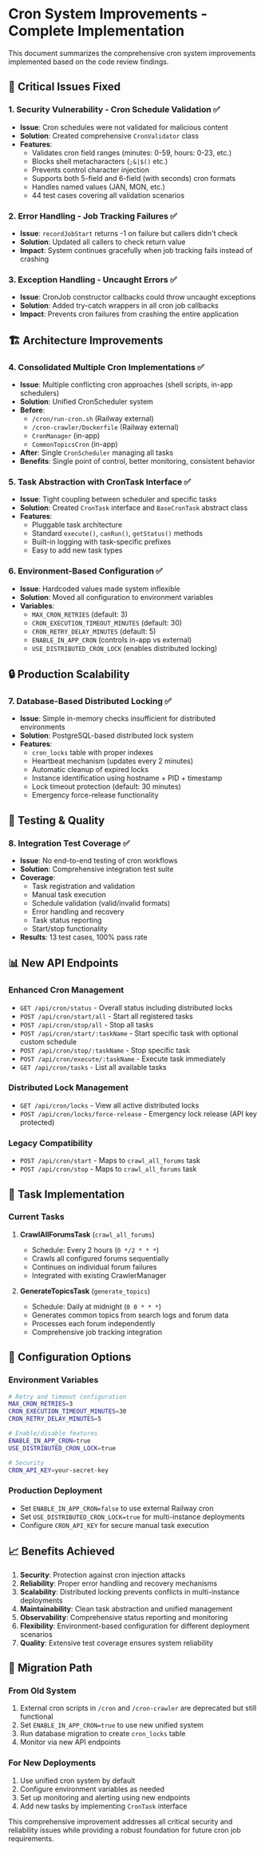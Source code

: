 # Cron System Improvements - Complete Implementation

This document summarizes the comprehensive cron system improvements implemented based on the code review findings.

## 🚨 Critical Issues Fixed

### 1. **Security Vulnerability - Cron Schedule Validation** ✅
- **Issue**: Cron schedules were not validated for malicious content
- **Solution**: Created comprehensive `CronValidator` class
- **Features**:
  - Validates cron field ranges (minutes: 0-59, hours: 0-23, etc.)
  - Blocks shell metacharacters (`;&|$()` etc.)
  - Prevents control character injection
  - Supports both 5-field and 6-field (with seconds) cron formats
  - Handles named values (JAN, MON, etc.)
  - 44 test cases covering all validation scenarios

### 2. **Error Handling - Job Tracking Failures** ✅
- **Issue**: `recordJobStart` returns -1 on failure but callers didn't check
- **Solution**: Updated all callers to check return value
- **Impact**: System continues gracefully when job tracking fails instead of crashing

### 3. **Exception Handling - Uncaught Errors** ✅
- **Issue**: CronJob constructor callbacks could throw uncaught exceptions
- **Solution**: Added try-catch wrappers in all cron job callbacks
- **Impact**: Prevents cron failures from crashing the entire application

## 🏗️ Architecture Improvements

### 4. **Consolidated Multiple Cron Implementations** ✅
- **Issue**: Multiple conflicting cron approaches (shell scripts, in-app schedulers)
- **Solution**: Unified CronScheduler system
- **Before**: 
  - `/cron/run-cron.sh` (Railway external)
  - `/cron-crawler/Dockerfile` (Railway external)
  - `CronManager` (in-app)
  - `CommonTopicsCron` (in-app)
- **After**: Single `CronScheduler` managing all tasks
- **Benefits**: Single point of control, better monitoring, consistent behavior

### 5. **Task Abstraction with CronTask Interface** ✅
- **Issue**: Tight coupling between scheduler and specific tasks
- **Solution**: Created `CronTask` interface and `BaseCronTask` abstract class
- **Features**:
  - Pluggable task architecture
  - Standard `execute()`, `canRun()`, `getStatus()` methods
  - Built-in logging with task-specific prefixes
  - Easy to add new task types

### 6. **Environment-Based Configuration** ✅
- **Issue**: Hardcoded values made system inflexible
- **Solution**: Moved all configuration to environment variables
- **Variables**:
  - `MAX_CRON_RETRIES` (default: 3)
  - `CRON_EXECUTION_TIMEOUT_MINUTES` (default: 30)
  - `CRON_RETRY_DELAY_MINUTES` (default: 5)
  - `ENABLE_IN_APP_CRON` (controls in-app vs external)
  - `USE_DISTRIBUTED_CRON_LOCK` (enables distributed locking)

## 🔒 Production Scalability

### 7. **Database-Based Distributed Locking** ✅
- **Issue**: Simple in-memory checks insufficient for distributed environments
- **Solution**: PostgreSQL-based distributed lock system
- **Features**:
  - `cron_locks` table with proper indexes
  - Heartbeat mechanism (updates every 2 minutes)
  - Automatic cleanup of expired locks
  - Instance identification using hostname + PID + timestamp
  - Lock timeout protection (default: 30 minutes)
  - Emergency force-release functionality

## 🧪 Testing & Quality

### 8. **Integration Test Coverage** ✅
- **Issue**: No end-to-end testing of cron workflows
- **Solution**: Comprehensive integration test suite
- **Coverage**:
  - Task registration and validation
  - Manual task execution
  - Schedule validation (valid/invalid formats)
  - Error handling and recovery
  - Task status reporting
  - Start/stop functionality
- **Results**: 13 test cases, 100% pass rate

## 📊 New API Endpoints

### Enhanced Cron Management
- `GET /api/cron/status` - Overall status including distributed locks
- `POST /api/cron/start/all` - Start all registered tasks
- `POST /api/cron/stop/all` - Stop all tasks
- `POST /api/cron/start/:taskName` - Start specific task with optional custom schedule
- `POST /api/cron/stop/:taskName` - Stop specific task
- `POST /api/cron/execute/:taskName` - Execute task immediately
- `GET /api/cron/tasks` - List all available tasks

### Distributed Lock Management
- `GET /api/cron/locks` - View all active distributed locks
- `POST /api/cron/locks/force-release` - Emergency lock release (API key protected)

### Legacy Compatibility
- `POST /api/cron/start` - Maps to `crawl_all_forums` task
- `POST /api/cron/stop` - Maps to `crawl_all_forums` task

## 🎯 Task Implementation

### Current Tasks
1. **CrawlAllForumsTask** (`crawl_all_forums`)
   - Schedule: Every 2 hours (`0 */2 * * *`)
   - Crawls all configured forums sequentially
   - Continues on individual forum failures
   - Integrated with existing CrawlerManager

2. **GenerateTopicsTask** (`generate_topics`)
   - Schedule: Daily at midnight (`0 0 * * *`)
   - Generates common topics from search logs and forum data
   - Processes each forum independently
   - Comprehensive job tracking integration

## 🔧 Configuration Options

### Environment Variables
```bash
# Retry and timeout configuration
MAX_CRON_RETRIES=3
CRON_EXECUTION_TIMEOUT_MINUTES=30
CRON_RETRY_DELAY_MINUTES=5

# Enable/disable features
ENABLE_IN_APP_CRON=true
USE_DISTRIBUTED_CRON_LOCK=true

# Security
CRON_API_KEY=your-secret-key
```

### Production Deployment
- Set `ENABLE_IN_APP_CRON=false` to use external Railway cron
- Set `USE_DISTRIBUTED_CRON_LOCK=true` for multi-instance deployments
- Configure `CRON_API_KEY` for secure manual task execution

## 📈 Benefits Achieved

1. **Security**: Protection against cron injection attacks
2. **Reliability**: Proper error handling and recovery mechanisms
3. **Scalability**: Distributed locking prevents conflicts in multi-instance deployments
4. **Maintainability**: Clean task abstraction and unified management
5. **Observability**: Comprehensive status reporting and monitoring
6. **Flexibility**: Environment-based configuration for different deployment scenarios
7. **Quality**: Extensive test coverage ensures system reliability

## 🚀 Migration Path

### From Old System
1. External cron scripts in `/cron` and `/cron-crawler` are deprecated but still functional
2. Set `ENABLE_IN_APP_CRON=true` to use new unified system
3. Run database migration to create `cron_locks` table
4. Monitor via new API endpoints

### For New Deployments
1. Use unified cron system by default
2. Configure environment variables as needed
3. Set up monitoring and alerting using new endpoints
4. Add new tasks by implementing `CronTask` interface

This comprehensive improvement addresses all critical security and reliability issues while providing a robust foundation for future cron job requirements.